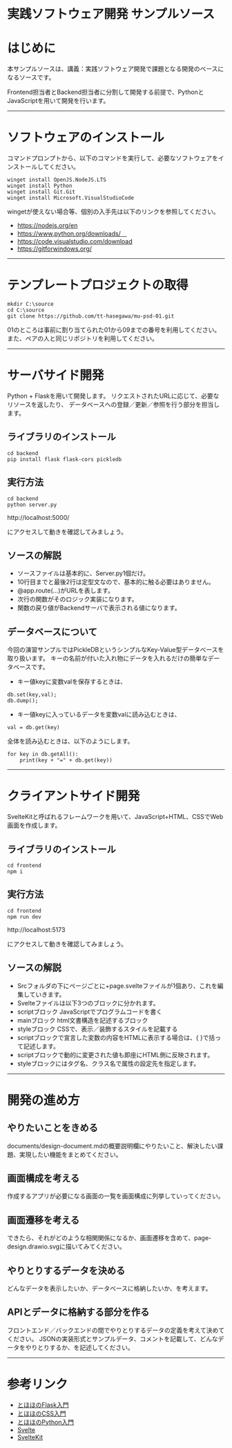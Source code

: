 # 実践ソフトウェア開発 サンプルソース

# はじめに

本サンプルソースは、講義：実践ソフトウェア開発で課題となる開発のベースになるソースです。

Frontend担当者とBackend担当者に分割して開発する前提で、PythonとJavaScriptを用いて開発を行います。

--------------------------------------------------------------------------------
# ソフトウェアのインストール

コマンドプロンプトから、以下のコマンドを実行して、必要なソフトウェアをインストールしてください。

```
winget install OpenJS.NodeJS.LTS
winget install Python
winget install Git.Git
winget install Microsoft.VisualStudioCode
```

wingetが使えない場合等、個別の入手先は以下のリンクを参照してください。

- https://nodejs.org/en
- https://www.python.org/downloads/　
- https://code.visualstudio.com/download
- https://gitforwindows.org/

--------------------------------------------------------------------------------
# テンプレートプロジェクトの取得

```
mkdir C:\source 
cd C:\source
git clone https://github.com/tt-hasegawa/mu-psd-01.git
```

01のところは事前に割り当てられた01から09までの番号を利用してください。
また、ペアの人と同じリポジトリを利用してください。

--------------------------------------------------------------------------------

# サーバサイド開発
Python + Flaskを用いて開発します。
リクエストされたURLに応じて、必要なリソースを返したり、
データベースへの登録／更新／参照を行う部分を担当します。

## ライブラリのインストール

```
cd backend
pip install flask flask-cors pickledb
```

## 実行方法
```
cd backend
python server.py
```

http://localhost:5000/

にアクセスして動きを確認してみましょう。

## ソースの解説

- ソースファイルは基本的に、Server.py1個だけ。
- 10行目までと最後2行は定型文なので、基本的に触る必要はありません。
- @app.route(…)がURLを表します。
- 次行の関数がそのロジック実装になります。
- 関数の戻り値がBackendサーバで表示される値になります。

## データベースについて

今回の演習サンプルではPickleDBというシンプルなKey-Value型データベースを取り扱います。
キーの名前が付いた入れ物にデータを入れるだけの簡単なデータベースです。

- キー値keyに変数valを保存するときは、
```
db.set(key,val);
db.dump();
```

- キー値keyに入っているデータを変数valに読み込むときは、
```
val = db.get(key)
```

全体を読み込むときは、以下のようにします。
```
for key in db.getAll():
    print(key + "=" + db.get(key))
```

--------------------------------------------------------------------------------

# クライアントサイド開発
SvelteKitと呼ばれるフレームワークを用いて、JavaScript+HTML、CSSでWeb画面を作成します。

## ライブラリのインストール

```
cd frontend
npm i
```

## 実行方法
```
cd frontend 
npm run dev
```
http://localhost:5173

にアクセスして動きを確認してみましょう。

## ソースの解説

- Srcフォルダの下にページごとに+page.svelteファイルが1個あり、これを編集していきます。
- Svelteファイルは以下3つのブロックに分かれます。
- scriptブロック  JavaScriptでプログラムコードを書く
- mainブロック    html文書構造を記述するブロック
- styleブロック   CSSで、表示／装飾するスタイルを記載する
- scriptブロックで宣言した変数の内容をHTMLに表示する場合は、{ }で括って記述します。
- scriptブロックで動的に変更された値も即座にHTML側に反映されます。
- styleブロックにはタグ名、クラス名で属性の設定先を指定します。

--------------------------------------------------------------------------------

# 開発の進め方

## やりたいことをきめる
 
 documents/design-document.mdの概要説明欄にやりたいこと、解決したい課題、実現したい機能をまとめてください。

## 画面構成を考える

作成するアプリが必要になる画面の一覧を画面構成に列挙していってください。

## 画面遷移を考える

できたら、それがどのような相関関係になるか、画面遷移を含めて、page-design.drawio.svgに描いてみてください。

## やりとりするデータを決める

どんなデータを表示したいか、データベースに格納したいか、を考えます。

## APIとデータに格納する部分を作る

フロントエンド／バックエンドの間でやりとりするデータの定義を考えて決めてください。
JSONの実装形式とサンプルデータ、コメントを記載して、どんなデータをやりとりするか、を記述してください。

--------------------------------------------------------------------------------

# 参考リンク

- [とほほのFlask入門](https://www.tohoho-web.com/ex/flask.html)
- [とほほのCSS入門](https://www.tohoho-web.com/css/basic.htm)
- [とほほのPython入門](https://www.tohoho-web.com/python/)
- [Svelte](https://svelte.jp/)
- [SvelteKit](https://kit.svelte.jp/)
